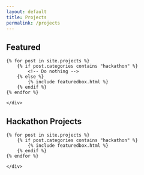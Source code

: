 ```yaml
---
layout: default
title: Projects
permalink: /projects
---
```


<!-- Featured
================================================== -->
<section class="featured-posts">
    <div class="section-title">
        <h2><span>Featured</span></h2>
    </div>
    <div class="row">

    {% for post in site.projects %}
        {% if post.categories contains "hackathon" %}
            <!-- Do nothing -->
        {% else %}
            {% include featuredbox.html %}
        {% endif %}
    {% endfor %}

    </div>
</section>

<section class="">
    <div class="section-title">
        <h2><span>Hackathon Projects</span></h2>
    </div>
    <div class="row">

    {% for post in site.projects %}
        {% if post.categories contains "hackathon" %}
            {% include featuredbox.html %}
        {% endif %}
    {% endfor %}

    </div>
</section>